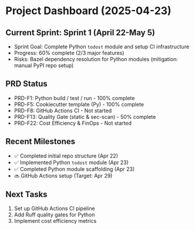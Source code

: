 # Project Dashboard (2025-04-23)

## Current Sprint: Sprint 1 (April 22-May 5)
- Sprint Goal: Complete Python `todost` module and setup CI infrastructure
- Progress: 60% complete (2/3 major features)
- Risks: Bazel dependency resolution for Python modules (mitigation: manual PyPI repo setup)

## PRD Status
- PRD-F1: Python build / test / run - 100% complete
- PRD-F5: Cookiecutter template (Py) - 100% complete
- PRD-F8: GitHub Actions CI - Not started
- PRD-F13: Quality Gate (static & sec-scan) - 50% complete
- PRD-F22: Cost Efficiency & FinOps - Not started

## Recent Milestones
- ✅ Completed initial repo structure (Apr 22)
- ✅ Implemented Python `todost` module (Apr 23)
- ✅ Completed Python module scaffolding (Apr 23)
- 🔜 GitHub Actions setup (Target: Apr 29)

## Next Tasks
1. Set up GitHub Actions CI pipeline
2. Add Ruff quality gates for Python
3. Implement cost efficiency metrics